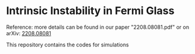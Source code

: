# Intrinsic Instability in Fermi Glass
Reference: more details can be found in our paper "2208.08081.pdf" or on arXiv: [2208.08081](https://arxiv.org/pdf/2208.08081.pdf)     
  
This repository contains the codes for simulations 
